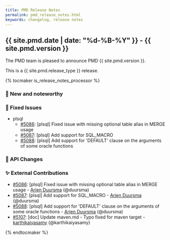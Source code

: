 ```yaml
---
title: PMD Release Notes
permalink: pmd_release_notes.html
keywords: changelog, release notes
---
```


## {{ site.pmd.date | date: "%d-%B-%Y" }} - {{ site.pmd.version }}

The PMD team is pleased to announce PMD {{ site.pmd.version }}.

This is a {{ site.pmd.release_type }} release.

{% tocmaker is_release_notes_processor %}

### 🚀 New and noteworthy

### 🐛 Fixed Issues
* plsql
  * [#5086](https://github.com/pmd/pmd/pull/5086): \[plsql] Fixed issue with missing optional table alias in MERGE usage
  * [#5087](https://github.com/pmd/pmd/pull/5087): \[plsql] Add support for SQL_MACRO
  * [#5088](https://github.com/pmd/pmd/pull/5088): \[plsql] Add support for 'DEFAULT' clause on the arguments of some oracle functions

### 🚨 API Changes

### ✨ External Contributions
* [#5086](https://github.com/pmd/pmd/pull/5086): \[plsql] Fixed issue with missing optional table alias in MERGE usage - [Arjen Duursma](https://github.com/duursma) (@duursma)
* [#5087](https://github.com/pmd/pmd/pull/5087): \[plsql] Add support for SQL_MACRO - [Arjen Duursma](https://github.com/duursma) (@duursma)
* [#5088](https://github.com/pmd/pmd/pull/5088): \[plsql] Add support for 'DEFAULT' clause on the arguments of some oracle functions - [Arjen Duursma](https://github.com/duursma) (@duursma)
* [#5107](https://github.com/pmd/pmd/pull/5107): \[doc] Update maven.md - Typo fixed for maven target - [karthikaiyasamy](https://github.com/karthikaiyasamy) (@karthikaiyasamy)

{% endtocmaker %}

